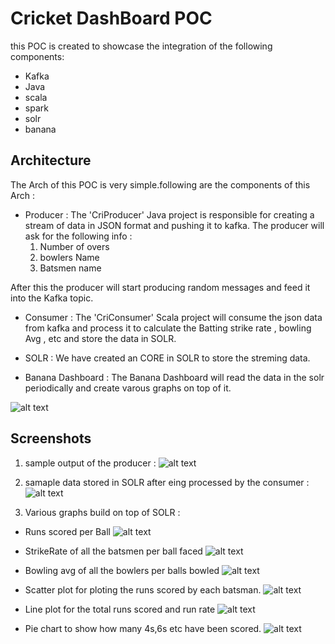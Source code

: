 # Cricket DashBoard POC

this POC is created to showcase the integration of the following components:

* Kafka
* Java
* scala
* spark
* solr
* banana

## Architecture
The Arch of this POC is very simple.following are the components of this Arch : 
  * Producer : The 'CriProducer' Java project is responsible for creating a stream of data in JSON format and pushing it to kafka.
  The producer will ask for the following info :
    1. Number of overs
    2. bowlers Name
    3. Batsmen name
 
 After this the producer will start producing random messages and feed it into the Kafka topic.
 
 * Consumer : The 'CriConsumer' Scala project will consume the json data from kafka and process it to calculate the Batting strike rate , bowling Avg , etc and store the data in SOLR.
 
 * SOLR : We have created an CORE in SOLR to store the streming data.
 
 * Banana Dashboard : The Banana Dashboard will read the data in the solr periodically and create varous graphs on top of it.
    

![alt text](https://github.com/nautiyal-sarthak/CricketDashBoard_POC/blob/master/screenshots/Screen%20Shot%202018-06-10%20at%206.37.16%20PM.png "Logo Title Text 1")


## Screenshots
1. sample output of the producer : 
![alt text](https://github.com/nautiyal-sarthak/CricketDashBoard_POC/blob/master/screenshots/Screen%20Shot%202018-06-10%20at%206.15.26%20PM.png)

2. samaple data stored in SOLR after eing processed by the consumer :
![alt text](https://github.com/nautiyal-sarthak/CricketDashBoard_POC/blob/master/screenshots/Screen%20Shot%202018-06-10%20at%206.16.31%20PM.png)

3. Various graphs build on top of SOLR :

* Runs scored per Ball
![alt text](https://github.com/nautiyal-sarthak/CricketDashBoard_POC/blob/master/screenshots/Screen%20Shot%202018-06-10%20at%206.17.30%20PM.png)

* StrikeRate of all the batsmen per ball faced
![alt text](https://github.com/nautiyal-sarthak/CricketDashBoard_POC/blob/master/screenshots/Screen%20Shot%202018-06-10%20at%206.17.42%20PM.png)

* Bowling avg of all the bowlers per balls bowled
![alt text](https://github.com/nautiyal-sarthak/CricketDashBoard_POC/blob/master/screenshots/Screen%20Shot%202018-06-10%20at%206.17.52%20PM.png)

* Scatter plot for ploting the runs scored by each batsman.
![alt text](https://github.com/nautiyal-sarthak/CricketDashBoard_POC/blob/master/screenshots/Screen%20Shot%202018-06-10%20at%206.18.13%20PM.png)

* Line plot for the total runs scored and run rate 
![alt text](https://github.com/nautiyal-sarthak/CricketDashBoard_POC/blob/master/screenshots/Screen%20Shot%202018-06-10%20at%206.18.22%20PM.png)

* Pie chart to show how many 4s,6s etc have been scored.
![alt text](https://github.com/nautiyal-sarthak/CricketDashBoard_POC/blob/master/screenshots/Screen%20Shot%202018-06-10%20at%206.18.35%20PM.png)
